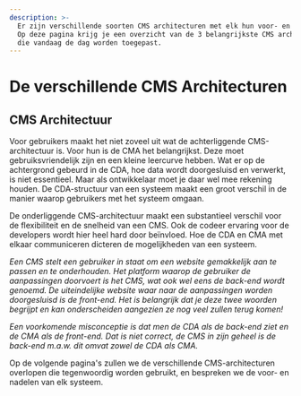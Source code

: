 ```yaml
---
description: >-
  Er zijn verschillende soorten CMS architecturen met elk hun voor- en nadelen.
  Op deze pagina krijg je een overzicht van de 3 belangrijkste CMS architecturen
  die vandaag de dag worden toegepast.
---
```


# De verschillende CMS Architecturen

## CMS Architectuur

Voor gebruikers maakt het niet zoveel uit wat de achterliggende CMS-architectuur is. Voor hun is de CMA het belangrijkst. Deze moet gebruiksvriendelijk zijn en een kleine leercurve hebben. Wat er op de achtergrond gebeurd in de CDA, hoe data wordt doorgesluisd en verwerkt, is niet essentieel. Maar als ontwikkelaar moet je daar wel mee rekening houden. De CDA-structuur van een systeem maakt een groot verschil in de manier waarop gebruikers met het systeem omgaan.

De onderliggende CMS-architectuur maakt een substantieel verschil voor de flexibiliteit en de snelheid van een CMS. Ook de codeer ervaring voor de developers wordt hier heel hard door beïnvloed. Hoe de CDA en CMA met elkaar communiceren dicteren de mogelijkheden van een systeem.

_Een CMS stelt een gebruiker in staat om een website gemakkelijk aan te passen en te onderhouden. Het platform waarop de gebruiker de aanpassingen doorvoert is het CMS, wat ook wel eens de back-end wordt genoemd. De uiteindelijke website waar naar de aanpassingen worden doorgesluisd is de front-end. Het is belangrijk dat je deze twee woorden begrijpt en kan onderscheiden aangezien ze nog veel zullen terug komen!_

_Een voorkomende misconceptie is dat men de CDA als de back-end ziet en de CMA als de front-end. Dat is niet correct, de CMS in zijn geheel is de back-end m.a.w. dit omvat zowel de CDA als CMA._

Op de volgende pagina's zullen we de verschillende CMS-architecturen overlopen die tegenwoordig worden gebruikt, en bespreken we de voor- en nadelen van elk systeem.

